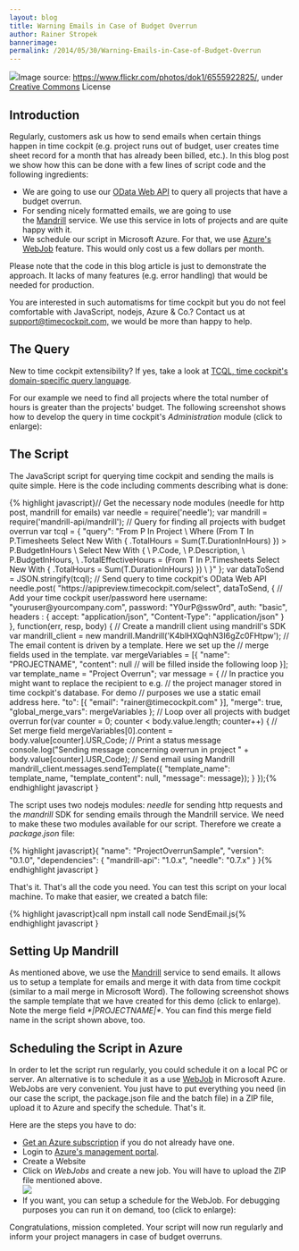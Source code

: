 ```yaml
---
layout: blog
title: Warning Emails in Case of Budget Overrun
author: Rainer Stropek
bannerimage: 
permalink: /2014/05/30/Warning-Emails-in-Case-of-Budget-Overrun
---
```


<div class="imageCaption" xmlns="http://www.w3.org/1999/xhtml">
  <img src="{{site.baseurl}}/images/blog/2014/05/ProjectOverrunSample/ProjectOverrunTitle.jpg" />Image source: <a href="https://www.flickr.com/photos/angrylambie/3410110305/" target="_blank">https://www.flickr.com/photos/dok1/6555922825/</a>, under <a href="https://creativecommons.org/licenses/by/2.0/deed.de" target="_blank">Creative Commons</a> License</div><h2 xmlns="http://www.w3.org/1999/xhtml">Introduction</h2><p xmlns="http://www.w3.org/1999/xhtml">Regularly, customers ask us how to send emails when certain things happen in time cockpit (e.g. project runs out of budget, user creates time sheet record for a month that has already been billed, etc.). In this blog post we show how this can be done with a few lines of script code and the following <span lang="EN-US">ingredients</span>:</p><ul xmlns="http://www.w3.org/1999/xhtml">
  <li>We are going to use our <a href="http://www.timecockpit.com/blog/2014/04/27/Adding-Web-to-our-API" target="_blank">OData Web API</a> to query all projects that have a budget overrun.
</li>
  <li>For sending nicely formatted emails, we are going to use the <a href="http://mandrill.com/" target="_blank">Mandrill</a> service. We use this service in lots of projects and are quite happy with it.</li>
  <li>We schedule our script in Microsoft Azure. For that, we use <a href="http://azure.microsoft.com/en-us/documentation/articles/web-sites-create-web-jobs/" target="_blank">Azure's WebJob</a> feature. This would only cost us a few dollars per month.</li>
</ul><p xmlns="http://www.w3.org/1999/xhtml">Please note that the code in this blog article is just to demonstrate the approach. It lacks of many features (e.g. error handling) that would be needed for production.</p><p class="showcase" xmlns="http://www.w3.org/1999/xhtml">You are interested in such automatisms for time cockpit but you do not feel comfortable with JavaScript, nodejs, Azure &amp; Co.? Contact us at <a href="mailto:support@timecockpit.com,">support@timecockpit.com,</a> we would be more than happy to help.</p><h2 xmlns="http://www.w3.org/1999/xhtml">The Query</h2><p xmlns="http://www.w3.org/1999/xhtml">New to time cockpit extensibility? If yes, take a look at <a href="http://help.timecockpit.com/?topic=html/a7465f29-c739-4a14-bf5b-09821133dd9a.htm" target="_blank">TCQL, time cockpit's domain-specific query language</a>.</p><p xmlns="http://www.w3.org/1999/xhtml">For our example we need to find all projects where the total number of hours is greater than the projects' budget. The following screenshot shows how to develop the query in time cockpit's <em>Administration</em> module (click to enlarge):</p><f:function name="Composite.Media.ImageGallery.Slimbox2" xmlns:f="http://www.composite.net/ns/function/1.0">
  <f:param name="MediaImage" value="MediaArchive:44f8551b-b499-4b56-bc73-8192fecdc92f" xmlns:f="http://www.composite.net/ns/function/1.0" />
  <f:param name="ThumbnailMaxWidth" value="800" xmlns:f="http://www.composite.net/ns/function/1.0" />
  <f:param name="ThumbnailMaxHeight" value="800" xmlns:f="http://www.composite.net/ns/function/1.0" />
  <f:param name="ImageMaxWidth" value="1920" xmlns:f="http://www.composite.net/ns/function/1.0" />
  <f:param name="ImageMaxHeight" value="1280" xmlns:f="http://www.composite.net/ns/function/1.0" />
</f:function><h2 xmlns="http://www.w3.org/1999/xhtml">The Script</h2><p xmlns="http://www.w3.org/1999/xhtml">The JavaScript script for querying time cockpit and sending the mails is quite simple. Here is the code including comments describing what is done:</p>{% highlight javascript}// Get the necessary node modules (needle for http post, mandrill for emails)&#xA;var needle = require('needle');&#xA;var mandrill = require('mandrill-api/mandrill');&#xA;&#xA;// Query for finding all projects with budget overrun&#xA;var tcql = { &#xA;&#x9;&quot;query&quot;: &quot;From P In Project \&#xA;&#x9;&#x9;Where (From T In P.Timesheets Select New With { .TotalHours = Sum(T.DurationInHours) }) &gt; P.BudgetInHours \&#xA;&#x9;&#x9;Select New With { \&#xA;&#x9;&#x9;&#x9;P.Code, \&#xA;&#x9;&#x9;&#x9;P.Description, \&#xA;&#x9;&#x9;&#x9;P.BudgetInHours, \&#xA;&#x9;&#x9;&#x9;.TotalEffectiveHours = (From T In P.Timesheets Select New With { .TotalHours = Sum(T.DurationInHours) }) \&#xA;&#x9;&#x9;}&quot; };&#xA;var dataToSend = JSON.stringify(tcql);&#xA;&#xA;// Send query to time cockpit's OData Web API&#xA;needle.post(&#xA;&#x9;&quot;https://apipreview.timecockpit.com/select&quot;, &#xA;&#x9;dataToSend,&#xA;&#x9;{ &#xA;&#x9;&#x9;// Add your time cockpit user/password here&#xA;&#x9;&#x9;username: &quot;youruser@yourcompany.com&quot;, &#xA;&#x9;&#x9;password: &quot;Y0urP@ssw0rd&quot;,&#xA;&#x9;&#x9;auth: &quot;basic&quot;,&#xA;&#x9;&#x9;headers : {&#xA;&#x9;&#x9;&#x9;accept: &quot;application/json&quot;,&#xA;&#x9;&#x9;&#x9;&quot;Content-Type&quot;: &quot;application/json&quot;&#xA;&#x9;&#x9;}&#xA;&#x9;&#x9;&#xA;&#x9;},&#xA;&#x9;function(err, resp, body) {&#xA;&#x9;&#x9;// Create a mandrill client using mandrill's SDK&#xA;&#x9;&#x9;var mandrill_client = new mandrill.Mandrill('K4blHXQqhN3I6gZc0FHtpw');&#xA;&#x9;&#x9;&#xA;&#x9;&#x9;// The email content is driven by a template. Here we set up the&#xA;&#x9;&#x9;// merge fields used in the template.&#xA;&#x9;&#x9;var mergeVariables = [{&#xA;&#x9;&#x9;&#x9;&#x9;&quot;name&quot;: &quot;PROJECTNAME&quot;,&#xA;&#x9;&#x9;&#x9;&#x9;&quot;content&quot;: null // will be filled inside the following loop&#xA;&#x9;&#x9;&#x9;}];&#xA;&#x9;&#x9;var template_name = &quot;Project Overrun&quot;;&#xA;&#x9;&#x9;var message = {&#xA;&#x9;&#x9;&#x9;// In practice you might want to replace the recipient to e.g.&#xA;&#x9;&#x9;&#x9;// the project manager stored in time cockpit's database. For demo&#xA;&#x9;&#x9;&#x9;// purposes we use a static email address here.&#xA;&#x9;&#x9;&#x9;&quot;to&quot;: [{ &quot;email&quot;: &quot;rainer@timecockpit.com&quot; }],&#xA;&#x9;&#x9;&#x9;&quot;merge&quot;: true,&#xA;&#x9;&#x9;&#x9;&quot;global_merge_vars&quot;: mergeVariables&#xA;&#x9;&#x9;};&#xA;&#x9;&#x9;&#xA;&#x9;&#x9;// Loop over all projects with budget overrun&#xA;&#x9;&#x9;for(var counter = 0; counter &lt; body.value.length; counter++) {&#xA;&#x9;&#x9;&#x9;// Set merge field&#xA;&#x9;&#x9;&#x9;mergeVariables[0].content = body.value[counter].USR_Code;&#xA;&#xA;&#x9;&#x9;&#x9;// Print a status message&#xA;&#x9;&#x9;&#x9;console.log(&quot;Sending message concerning overrun in project &quot; + body.value[counter].USR_Code);&#xA;&#x9;&#xA;&#x9;&#x9;&#x9;// Send email using Mandrill&#xA;&#x9;&#x9;&#x9;mandrill_client.messages.sendTemplate({&#xA;&#x9;&#x9;&#x9;&#x9;&quot;template_name&quot;: template_name, &#xA;&#x9;&#x9;&#x9;&#x9;&quot;template_content&quot;: null, &#xA;&#x9;&#x9;&#x9;&#x9;&quot;message&quot;: message});&#xA;&#x9;&#x9;}&#xA;&#x9;});{% endhighlight javascript }<p xmlns="http://www.w3.org/1999/xhtml">The script uses two nodejs modules: <em>needle</em> for sending http requests and the <em>mandrill</em> SDK for sending emails through the Mandrill service. We need to make these two modules available for our script. Therefore we create a <em>package.json</em> file:</p>{% highlight javascript}{&#xA;  &quot;name&quot;: &quot;ProjectOverrunSample&quot;,&#xA;  &quot;version&quot;: &quot;0.1.0&quot;,&#xA;  &quot;dependencies&quot;: {&#xA;    &quot;mandrill-api&quot;: &quot;1.0.x&quot;,&#xA;&#x9;&quot;needle&quot;: &quot;0.7.x&quot;&#xA;  }&#xA;}{% endhighlight javascript }<p xmlns="http://www.w3.org/1999/xhtml">That's it. That's all the code you need. You can test this script on your local machine. To make that easier, we created a batch file:</p>{% highlight javascript}call npm install&#xA;call node SendEmail.js{% endhighlight javascript }<f:function name="Composite.Media.ImageGallery.Slimbox2" xmlns:f="http://www.composite.net/ns/function/1.0">
  <f:param name="MediaImage" value="MediaArchive:1b26ebe3-9bcd-4843-b3ce-df2291f6f291" xmlns:f="http://www.composite.net/ns/function/1.0" />
  <f:param name="ThumbnailMaxWidth" value="800" xmlns:f="http://www.composite.net/ns/function/1.0" />
  <f:param name="ImageMaxWidth" value="1920" xmlns:f="http://www.composite.net/ns/function/1.0" />
</f:function><h2 xmlns="http://www.w3.org/1999/xhtml">Setting Up Mandrill</h2><p xmlns="http://www.w3.org/1999/xhtml">As mentioned above, we use the <a href="http://mandrill.com/">Mandrill</a> service to send emails. It allows us to setup a template for emails and merge it with data from time cockpit (similar to a mail merge in Microsoft Word). The following screenshot shows the sample template that we have created for this demo (click to enlarge). Note the merge field <em>*|PROJECTNAME|*</em>. You can find this merge field name in the script shown above, too.</p><f:function name="Composite.Media.ImageGallery.Slimbox2" xmlns:f="http://www.composite.net/ns/function/1.0">
  <f:param name="MediaImage" value="MediaArchive:b906748b-2619-444f-a962-30604a20b2d8" xmlns:f="http://www.composite.net/ns/function/1.0" />
  <f:param name="ThumbnailMaxWidth" value="800" xmlns:f="http://www.composite.net/ns/function/1.0" />
  <f:param name="ImageMaxWidth" value="1920" xmlns:f="http://www.composite.net/ns/function/1.0" />
</f:function><h2 xmlns="http://www.w3.org/1999/xhtml">Scheduling the Script in Azure</h2><p xmlns="http://www.w3.org/1999/xhtml">In order to let the script run regularly, you could schedule it on a local PC or server. An alternative is to schedule it as a use <a href="http://azure.microsoft.com/en-us/documentation/articles/web-sites-create-web-jobs/" target="_blank">WebJob</a> in Microsoft Azure. WebJobs are very convenient. You just have to put everything you need (in our case the script, the package.json file and the batch file) in a ZIP file, upload it to Azure and specify the schedule. That's it.</p><p xmlns="http://www.w3.org/1999/xhtml">Here are the steps you have to do:</p><ul xmlns="http://www.w3.org/1999/xhtml">
  <li>
    <a href="http://azure.microsoft.com/en-us/pricing/free-trial/" target="_blank">Get an Azure subscription</a> if you do not already have one.</li>
  <li>Login to <a href="https://manage.windowsazure.com" target="_blank">Azure's management portal</a>.</li>
  <li>Create a Website
<br /><f:function name="Composite.Media.ImageGallery.Slimbox2" xmlns:f="http://www.composite.net/ns/function/1.0"><f:param name="MediaImage" value="MediaArchive:c8fae3cf-db1b-49f1-b215-c39aceb063c1" xmlns:f="http://www.composite.net/ns/function/1.0" /><f:param name="ThumbnailMaxWidth" value="800" xmlns:f="http://www.composite.net/ns/function/1.0" /><f:param name="ImageMaxWidth" value="1920" xmlns:f="http://www.composite.net/ns/function/1.0" /></f:function></li>
  <li>Click on <em>WebJobs</em> and create a new job. You will have to upload the ZIP file mentioned above.
<br /><img src="{{site.baseurl}}/images/blog/2014/05/ProjectOverrunSample/CreateWebJob.png" /></li>
  <li>If you want, you can setup a schedule for the WebJob. For debugging purposes you can run it on demand, too (click to enlarge):
<br /><f:function name="Composite.Media.ImageGallery.Slimbox2" xmlns:f="http://www.composite.net/ns/function/1.0"><f:param name="MediaImage" value="MediaArchive:885ff480-2823-4225-bf77-ecdf5595d010" xmlns:f="http://www.composite.net/ns/function/1.0" /><f:param name="ThumbnailMaxWidth" value="800" xmlns:f="http://www.composite.net/ns/function/1.0" /><f:param name="ImageMaxWidth" value="1920" xmlns:f="http://www.composite.net/ns/function/1.0" /></f:function></li>
</ul><p xmlns="http://www.w3.org/1999/xhtml">Congratulations, mission completed. Your script will now run regularly and inform your project managers in case of budget overruns.</p>